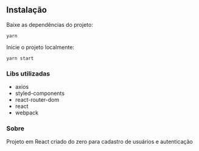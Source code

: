 ## Instalação

Baixe as dependências do projeto:

    yarn

Inicie o projeto localmente:

    yarn start


### Libs utilizadas

* axios
* styled-components
* react-router-dom
* react
* webpack

### Sobre

Projeto em React criado do zero para cadastro de usuários e autenticação